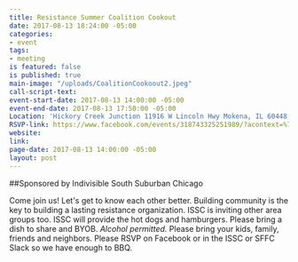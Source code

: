 ```yaml
---
title: Resistance Summer Coalition Cookout
date: 2017-08-13 18:24:00 -05:00
categories:
- event
tags:
- meeting
is featured: false
is published: true
main-image: "/uploads/CoalitionCookoout2.jpeg"
call-script-text: 
event-start-date: 2017-08-13 14:00:00 -05:00
event-end-date: 2017-08-13 17:50:00 -05:00
Location: 'Hickory Creek Junction 11916 W Lincoln Hwy Mokena, IL 60448 United States '
RSVP-link: https://www.facebook.com/events/318743325251989/?acontext=%7B%22source%22%3A4%2C%22action_history%22%3A%22null%22%7D&source=4&action_history=null
website: 
link: 
page-date: 2017-08-13 14:00:00 -05:00
layout: post
---
```


##Sponsored by Indivisible South Suburban Chicago

Come join us! Let's get to know each other better. Building community is the key to building a lasting resistance organization. ISSC is inviting other area groups too. ISSC will provide the hot dogs and hamburgers. Please bring a dish to share and BYOB.  *Alcohol permitted.* Please bring your kids, family, friends and neighbors. Please RSVP on Facebook or in the ISSC or SFFC Slack so we have enough to BBQ. 